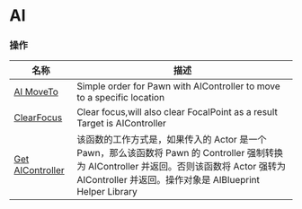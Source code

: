 # AI

### 操作  
| 名称 | 描述 |
|--|--|
| [AI MoveTo](./ai-move-to.md) | Simple order for Pawn with AIController to move to a specific location |
| [ClearFocus](./clear-focus.md) | Clear focus,will also clear FocalPoint as a result Target is AIController |
| [Get AIController](./get-ai-controller.md) | 该函数的工作方式是，如果传入的 Actor 是一个 Pawn，那么该函数将 Pawn 的 Controller 强制转换为 AIController 并返回。否则该函数将 Actor 强转为 AIController 并返回。操作对象是 AIBlueprint Helper Library|